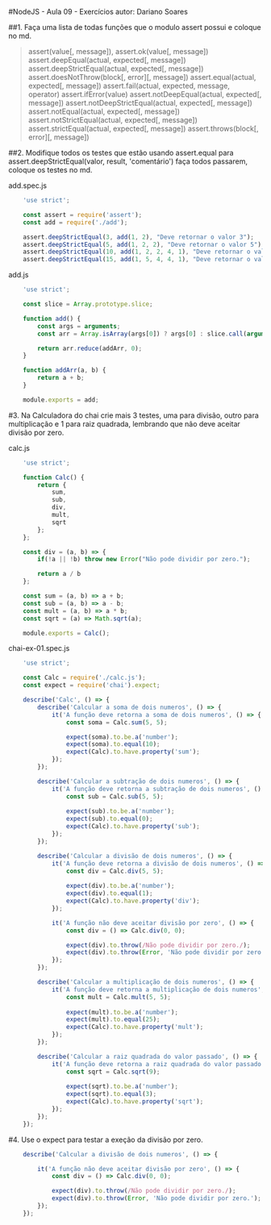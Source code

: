 #NodeJS - Aula 09 - Exercícios
autor: Dariano Soares

##1. Faça uma lista de todas funções que o modulo assert possui e coloque no md.

> assert(value[, message]), 
> assert.ok(value[, message])
> assert.deepEqual(actual, expected[, message])
> assert.deepStrictEqual(actual, expected[, message])
> assert.doesNotThrow(block[, error][, message])
> assert.equal(actual, expected[, message])
> assert.fail(actual, expected, message, operator)
> assert.ifError(value)
> assert.notDeepEqual(actual, expected[, message])
> assert.notDeepStrictEqual(actual, expected[, message])
> assert.notEqual(actual, expected[, message])
> assert.notStrictEqual(actual, expected[, message])
> assert.strictEqual(actual, expected[, message])
> assert.throws(block[, error][, message])

##2. Modifique todos os testes que estão usando assert.equal para assert.deepStrictEqual(valor, result, 'comentário') faça todos passarem, coloque os testes no md.

add.spec.js
```js
	'use strict';

	const assert = require('assert');
	const add = require('./add');

	assert.deepStrictEqual(3, add(1, 2), "Deve retornar o valor 3");
	assert.deepStrictEqual(5, add(1, 2, 2), "Deve retornar o valor 5");
	assert.deepStrictEqual(10, add(1, 2, 2, 4, 1), "Deve retornar o valor 10");
	assert.deepStrictEqual(15, add(1, 5, 4, 4, 1), "Deve retornar o valor 15");
```
add.js
```js
	'use strict';

	const slice = Array.prototype.slice;

	function add() {
		const args = arguments;
		const arr = Array.isArray(args[0]) ? args[0] : slice.call(arguments, 0);

		return arr.reduce(addArr, 0);
	}

	function addArr(a, b) {
		return a + b;
	}

	module.exports = add;
```

#3. Na Calculadora do chai crie mais 3 testes, uma para divisão, outro para multiplicação e 1 para raiz quadrada, lembrando que não deve aceitar divisão por zero.

calc.js
```js
	'use strict';

	function Calc() {
		return {
			sum,
			sub,
			div,
			mult,
			sqrt
		};
	};

	const div = (a, b) => {
		if(!a || !b) throw new Error("Não pode dividir por zero."); 

		return a / b
	};

	const sum = (a, b) => a + b;
	const sub = (a, b) => a - b;
	const mult = (a, b) => a * b;
	const sqrt = (a) => Math.sqrt(a);

	module.exports = Calc();
```
chai-ex-01.spec.js
```js
	'use strict';

	const Calc = require('./calc.js');
	const expect = require('chai').expect;

	describe('Calc', () => {
		describe('Calcular a soma de dois numeros', () => {
			it('A função deve retorna a soma de dois numeros', () => {
				const soma = Calc.sum(5, 5);

				expect(soma).to.be.a('number');
				expect(soma).to.equal(10);			
				expect(Calc).to.have.property('sum');
			});
		});

		describe('Calcular a subtração de dois numeros', () => {
			it('A função deve retorna a subtração de dois numeros', () => {
				const sub = Calc.sub(5, 5);
				
				expect(sub).to.be.a('number');
				expect(sub).to.equal(0);			
				expect(Calc).to.have.property('sub');
			});
		});

		describe('Calcular a divisão de dois numeros', () => {
			it('A função deve retorna a divisão de dois numeros', () => {
				const div = Calc.div(5, 5);
				
				expect(div).to.be.a('number');
				expect(div).to.equal(1);			
				expect(Calc).to.have.property('div');
			});

			it('A função não deve aceitar divisão por zero', () => {
				const div = () => Calc.div(0, 0);

				expect(div).to.throw(/Não pode dividir por zero./);
				expect(div).to.throw(Error, 'Não pode dividir por zero.');
			});
		});

		describe('Calcular a multiplicação de dois numeros', () => {
			it('A função deve retorna a multiplicação de dois numeros', () => {
				const mult = Calc.mult(5, 5);
				
				expect(mult).to.be.a('number');
				expect(mult).to.equal(25);			
				expect(Calc).to.have.property('mult');
			});
		});

		describe('Calcular a raiz quadrada do valor passado', () => {
			it('A função deve retorna a raiz quadrada do valor passado', () => {
				const sqrt = Calc.sqrt(9);
				
				expect(sqrt).to.be.a('number');
				expect(sqrt).to.equal(3);			
				expect(Calc).to.have.property('sqrt');
			});
		});
	});
```

#4. Use o expect para testar a exeção da divisão por zero.

```js
	describe('Calcular a divisão de dois numeros', () => {

		it('A função não deve aceitar divisão por zero', () => {
			const div = () => Calc.div(0, 0);

			expect(div).to.throw(/Não pode dividir por zero./);
			expect(div).to.throw(Error, 'Não pode dividir por zero.');
		});
	});
```